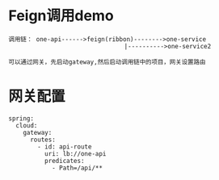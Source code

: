 # Feign调用demo
    调用链： one-api------>feign(ribbon)-------->one-service
                                    |---------->one-service2
                     
    可以通过网关，先启动gateway,然后启动调用链中的项目，网关设置路由

# 网关配置    
```$xslt
spring:
  cloud:
    gateway:
      routes:
        - id: api-route
          uri: lb://one-api
          predicates:
            - Path=/api/**
```